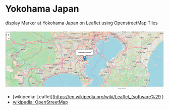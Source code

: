  Yokohama Japan
===============

display Marker at Yokohama Japan on Leaflet using OpenstreetMap Tiles

![yokohama japan](https://github.com/ohwada/World_Countries/blob/main/leaflet/yokohama_japan/screenshots/yokohama_japan.png)

- [wikipedia: Leaflet](https://en.wikipedia.org/wiki/Leaflet_(software%29 )  
- [wikipedia: OpenStreetMap](https://en.wikipedia.org/wiki/OpenStreetMap)

